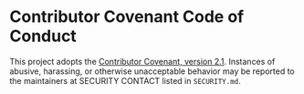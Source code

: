 
# Contributor Covenant Code of Conduct

This project adopts the [Contributor Covenant, version 2.1](https://www.contributor-covenant.org/version/2/1/code_of_conduct/).
Instances of abusive, harassing, or otherwise unacceptable behavior may be reported to the maintainers at SECURITY CONTACT listed in `SECURITY.md`.
